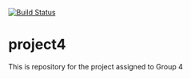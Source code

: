 [![Build Status](https://travis-ci.org/UHSDFall17/project4.svg?branch=master)](https://travis-ci.org/UHSDFall17/project4)

# project4
This is repository for the project assigned to Group 4
